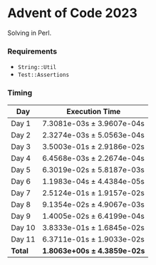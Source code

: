 # Advent of Code 2023

Solving in Perl.

### Requirements

- `String::Util`
- `Test::Assertions`

### Timing

| Day       | Execution Time                |
| --------- | ----------------------------- |
| Day 1     | 7.3081e-03s ± 3.9607e-04s     |
| Day 2     | 2.3274e-03s ± 5.0563e-04s     |
| Day 3     | 3.5003e-01s ± 2.9186e-02s     |
| Day 4     | 6.4568e-03s ± 2.2674e-04s     |
| Day 5     | 6.3019e-02s ± 5.8187e-03s     |
| Day 6     | 1.1983e-04s ± 4.4384e-05s     |
| Day 7     | 2.5124e-01s ± 1.9157e-02s     |
| Day 8     | 9.1354e-02s ± 4.9067e-03s     |
| Day 9     | 1.4005e-02s ± 6.4199e-04s     |
| Day 10    | 3.8333e-01s ± 1.6845e-02s     |
| Day 11    | 6.3711e-01s ± 1.9033e-02s     |
| **Total** | **1.8063e+00s ± 4.3859e-02s** |
